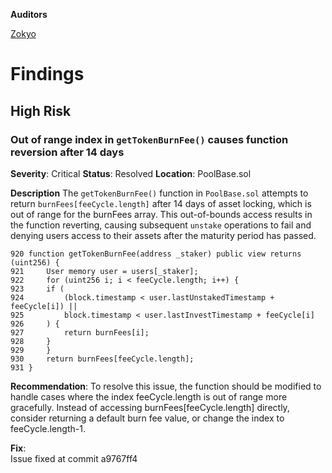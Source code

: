 **Auditors**

[Zokyo](https://x.com/zokyo_io)

# Findings

## High Risk

###  Out of range index in `getTokenBurnFee()` causes function reversion after 14 days

**Severity**: Critical
**Status**: Resolved
**Location**: PoolBase.sol

**Description**
The `getTokenBurnFee()` function in `PoolBase.sol` attempts to return `burnFees[feeCycle.length]` after 14 days of asset locking, which is out of range for the burnFees array. This out-of-bounds access results in the function reverting, causing subsequent `unstake` operations to fail and denying users access to their assets after the maturity period has passed.

```solidity
920 function getTokenBurnFee(address _staker) public view returns (uint256) {
921     User memory user = users[_staker];
922     for (uint256 i; i < feeCycle.length; i++) {
923     if (
924         (block.timestamp < user.lastUnstakedTimestamp + feeCycle[i]) ||
925         block.timestamp < user.lastInvestTimestamp + feeCycle[i]
926     ) {
927         return burnFees[i];
928     }
929     }
930     return burnFees[feeCycle.length];
931 }
```

**Recommendation**: 
To resolve this issue, the function should be modified to handle cases where the index feeCycle.length is out of range more gracefully. Instead of accessing burnFees[feeCycle.length] directly, consider returning a default burn fee value, or change the index to feeCycle.length-1.  

**Fix**:  
Issue fixed at commit a9767ff4

